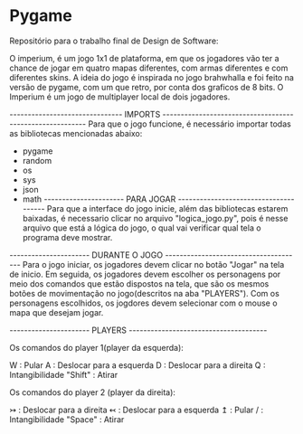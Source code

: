 # Pygame
Repositório para o trabalho final de Design de Software:

O imperium, é um jogo 1x1 de plataforma, em que os jogadores vão ter a chance de jogar em quatro mapas diferentes, com armas diferentes e com diferentes skins. 
A ideia do jogo é inspirada no jogo brahwhalla e foi feito na versão de pygame, com um que retro, por conta dos graficos de 8 bits.
O Imperium é um jogo de multiplayer local de dois jogadores.

-------------------------------    IMPORTS       ---------------------------------------------------------
Para que o jogo funcione, é necessário importar todas as bibliotecas mencionadas abaixo:
* pygame
* random
* os
* sys 
* json
* math
----------------------               PARA JOGAR          --------------------------------------
Para que a interface do jogo inicie, além das bibliotecas estarem baixadas, é necessario clicar no arquivo "logica_jogo.py", pois é nesse arquivo que está a lógica do jogo, o qual vai verificar qual tela o programa deve mostrar.

----------------------               DURANTE O JOGO           --------------------------------------
Para o jogo iniciar, os jogadores devem clicar no botão "Jogar" na tela de inicio. Em seguida, os jogadores devem escolher os personagens por meio dos comandos que estão dispostos na tela, que são os mesmos botões de movimentação no jogo(descritos na aba "PLAYERS"). Com os personagens escolhidos, os jogdores devem selecionar com o mouse o mapa que desejam jogar.


----------------------               PLAYERS          --------------------------------------

Os comandos do player 1(player da esquerda):

W : Pular
A : Deslocar para a esquerda 
D : Deslocar para a direita
Q : Intangibilidade 
"Shift" : Atirar

Os comandos do player 2 (player da direita):


↣ : Deslocar para a direita
↢ : Deslocar para a esquerda
↥ : Pular
/ : Intangibilidade
"Space" : Atirar

